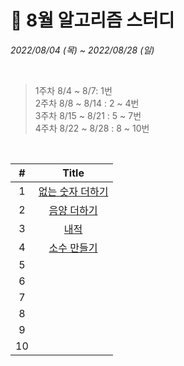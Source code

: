 # 🥚 8월 알고리즘 스터디
_2022/08/04 (목) ~ 2022/08/28 (일)_    

<br />
 
> 1주차 8/4 ~ 8/7: 1번  
> 2주차 8/8 ~ 8/14 : 2 ~ 4번  
> 3주차 8/15 ~ 8/21 : 5 ~ 7번  
> 4주차 8/22 ~ 8/28 : 8 ~ 10번  

<br />

| # | Title | 
|:---:|:---:|
| 1 |  [없는 숫자 더하기](https://school.programmers.co.kr/learn/courses/30/lessons/86051) |
| 2 | [음양 더하기](https://school.programmers.co.kr/learn/courses/30/lessons/76501)|
| 3 | [내적](https://school.programmers.co.kr/learn/courses/30/lessons/70128)|
| 4 | [소수 만들기](https://school.programmers.co.kr/learn/courses/30/lessons/12977)|
| 5 | |
| 6 | | 
| 7 | |
| 8 | |
| 9 | |
| 10 | |
 
